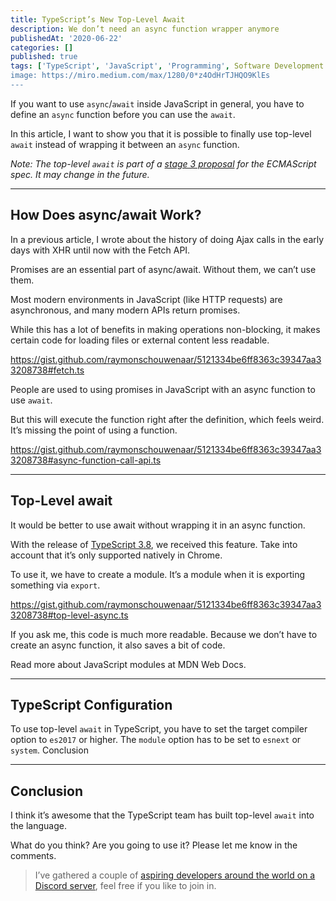 ```yaml
---
title: TypeScript’s New Top-Level Await
description: We don’t need an async function wrapper anymore
publishedAt: '2020-06-22'
categories: []
published: true
tags: ['TypeScript', 'JavaScript', 'Programming', Software Development']
image: https://miro.medium.com/max/1280/0*z4OdHrTJHQO9KlEs
---
```


If you want to use `async`/`await` inside JavaScript in general, you have to define an `async` function before you can use the `await`.

In this article, I want to show you that it is possible to finally use top-level `await` instead of wrapping it between an `async` function.

_Note: The top-level `await` is part of a [stage 3 proposal](https://github.com/tc39/proposal-top-level-await) for the ECMAScript spec. It may change in the future._

---

## How Does async/await Work?

In a previous article, I wrote about the history of doing Ajax calls in the early days with XHR until now with the Fetch API.

Promises are an essential part of async/await. Without them, we can’t use them.

Most modern environments in JavaScript (like HTTP requests) are asynchronous, and many modern APIs return promises.

While this has a lot of benefits in making operations non-blocking, it makes certain code for loading files or external content less readable.

https://gist.github.com/raymonschouwenaar/5121334be6ff8363c39347aa33208738#fetch.ts

People are used to using promises in JavaScript with an async function to use `await`.

But this will execute the function right after the definition, which feels weird. It’s missing the point of using a function.

https://gist.github.com/raymonschouwenaar/5121334be6ff8363c39347aa33208738#async-function-call-api.ts

---

## Top-Level await

It would be better to use await without wrapping it in an async function.

With the release of [TypeScript 3.8](https://www.typescriptlang.org/docs/handbook/release-notes/typescript-3-8.html#top-level-await), we received this feature. Take into account that it’s only supported natively in Chrome.

To use it, we have to create a module. It’s a module when it is exporting something via `export`.

https://gist.github.com/raymonschouwenaar/5121334be6ff8363c39347aa33208738#top-level-async.ts

If you ask me, this code is much more readable. Because we don’t have to create an async function, it also saves a bit of code.

Read more about JavaScript modules at MDN Web Docs.

---

## TypeScript Configuration

To use top-level `await` in TypeScript, you have to set the target compiler option to `es2017` or higher. The `module` option has to be set to `esnext` or `system`.
Conclusion

---

## Conclusion

I think it’s awesome that the TypeScript team has built top-level `await` into the language.

What do you think? Are you going to use it? Please let me know in the comments.

> I’ve gathered a couple of [aspiring developers around the world on a Discord server](https://mailchi.mp/fb82491d03f8/dev-by-rayray-discord-community), feel free if you like to join in.
